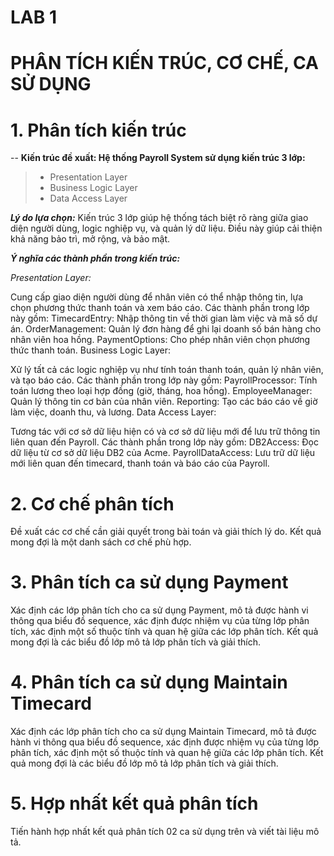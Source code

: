 # LAB 1

# PHÂN TÍCH KIẾN TRÚC, CƠ CHẾ, CA SỬ DỤNG

# 1. Phân tích kiến trúc

 -- **Kiến trúc đề xuất: Hệ thống Payroll System sử dụng kiến trúc 3 lớp:**

> - Presentation Layer
> - Business Logic Layer
> - Data Access Layer

***Lý do lựa chọn:*** Kiến trúc 3 lớp giúp hệ thống tách biệt rõ ràng giữa giao diện người dùng, logic nghiệp vụ, và quản lý dữ liệu. Điều này giúp cải thiện khả năng bảo trì, mở rộng, và bảo mật.

***Ý nghĩa các thành phần trong kiến trúc:***

*Presentation Layer:*

Cung cấp giao diện người dùng để nhân viên có thể nhập thông tin, lựa chọn phương thức thanh toán và xem báo cáo.
Các thành phần trong lớp này gồm:
TimecardEntry: Nhập thông tin về thời gian làm việc và mã số dự án.
OrderManagement: Quản lý đơn hàng để ghi lại doanh số bán hàng cho nhân viên hoa hồng.
PaymentOptions: Cho phép nhân viên chọn phương thức thanh toán.
Business Logic Layer:

Xử lý tất cả các logic nghiệp vụ như tính toán thanh toán, quản lý nhân viên, và tạo báo cáo.
Các thành phần trong lớp này gồm:
PayrollProcessor: Tính toán lương theo loại hợp đồng (giờ, tháng, hoa hồng).
EmployeeManager: Quản lý thông tin cơ bản của nhân viên.
Reporting: Tạo các báo cáo về giờ làm việc, doanh thu, và lương.
Data Access Layer:

Tương tác với cơ sở dữ liệu hiện có và cơ sở dữ liệu mới để lưu trữ thông tin liên quan đến Payroll.
Các thành phần trong lớp này gồm:
DB2Access: Đọc dữ liệu từ cơ sở dữ liệu DB2 của Acme.
PayrollDataAccess: Lưu trữ dữ liệu mới liên quan đến timecard, thanh toán và báo cáo của Payroll.
# 2. Cơ chế phân tích
Đề xuất các cơ chế cần giải quyết trong bài toán và giải thích lý do. Kết quả mong đợi là một danh sách cơ chế phù hợp.
# 3. Phân tích ca sử dụng Payment
Xác định các lớp phân tích cho ca sử dụng Payment, mô tả được hành vi thông qua biểu đồ sequence, xác định được nhiệm vụ của từng lớp phân tích, xác định một số thuộc tính và quan hệ giữa các lớp phân tích. Kết quả mong đợi là các biểu đồ lớp mô tả lớp phân tích và giải thích.
# 4. Phân tích ca sử dụng Maintain Timecard
Xác định các lớp phân tích cho ca sử dụng Maintain Timecard, mô tả được hành vi thông qua biểu đồ sequence, xác định được nhiệm vụ của từng lớp phân tích, xác định một số thuộc tính và quan hệ giữa các lớp phân tích. Kết quả mong đợi là các biểu đồ lớp mô tả lớp phân tích và giải thích.
# 5. Hợp nhất kết quả phân tích
Tiến hành hợp nhất kết quả phân tích 02 ca sử dụng trên và viết tài liệu mô tả.

